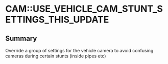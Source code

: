# CAM::USE_VEHICLE_CAM_STUNT_SETTINGS_THIS_UPDATE

## Summary
Override a group of settings for the vehicle camera to avoid confusing cameras during certain stunts (inside pipes etc)